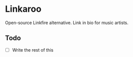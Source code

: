 # Linkaroo

Open-source Linkfire alternative. Link in bio for music artists.

## Todo

- [ ] Write the rest of this
